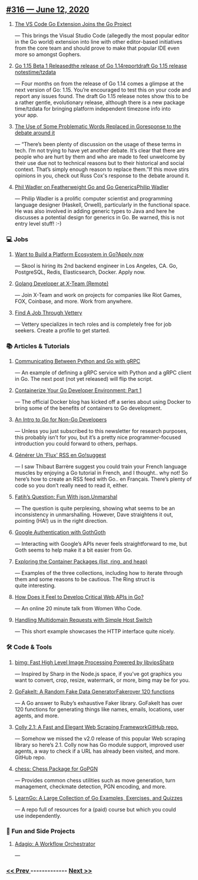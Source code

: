 ## [#316 — June 12, 2020](https://golangweekly.com/issues/316)

1. [The VS Code Go Extension Joins the Go Project](https://golangweekly.com/link/90112/web)

     — This brings the Visual Studio Code (allegedly the most popular editor in the Go world) extension into line with other editor-based initiatives from the core team and should prove to make that popular IDE even more so amongst Gophers.
1. [Go 1.15 Beta 1 Releasedthe release of Go 1.14reportdraft Go 1.15 release notestime/tzdata](https://golangweekly.com/link/90113/web)

     — Four months on from the release of Go 1.14 comes a glimpse at the next version of Go: 1.15. You’re encouraged to test this on your code and report any issues found. The draft Go 1.15 release notes show this to be a rather gentle, evolutionary release, although there is a new package time/tzdata for bringing platform independent timezone info into your app.
1. [The Use of Some Problematic Words Replaced in Goresponse to the debate around it](https://golangweekly.com/link/90119/web)

     — “There’s been plenty of discussion on the usage of these terms in tech. I’m not trying to have yet another debate. It’s clear that there are people who are hurt by them and who are made to feel unwelcome by their use due not to technical reasons but to their historical and social context. That’s simply enough reason to replace them.”If this move stirs opinions in you, check out Russ Cox's response to the debate around it.
1. [Phil Wadler on Featherweight Go and Go GenericsPhilip Wadler](https://golangweekly.com/link/90120/web)

     — Philip Wadler is a prolific computer scientist and programming language designer (Haskell, Orwell), particularly in the functional space. He was also involved in adding generic types to Java and here he discusses a potential design for generics in Go. Be warned, this is not entry level stuff! :-)
### 💻 Jobs

1. [Want to Build a Platform Ecosystem in Go?Apply now](https://golangweekly.com/link/90122/web)

     — Skool is hiring its 2nd backend engineer in Los Angeles, CA. Go, PostgreSQL, Redis, Elasticsearch, Docker. Apply now.
1. [Golang Developer at X-Team (Remote)](https://golangweekly.com/link/90124/web)

     — Join X-Team and work on projects for companies like Riot Games, FOX, Coinbase, and more. Work from anywhere.
1. [Find A Job Through Vettery](https://golangweekly.com/link/90125/web)

     — Vettery specializes in tech roles and is completely free for job seekers. Create a profile to get started.
### 📚 Articles & Tutorials

1. [Communicating Between Python and Go with gRPC](https://golangweekly.com/link/90126/web)

     — An example of defining a gRPC service with Python and a gRPC client in Go. The next post (not yet released) will flip the script.
1. [Containerize Your Go Developer Environment: Part 1](https://golangweekly.com/link/90127/web)

     — The official Docker blog has kicked off a series about using Docker to bring some of the benefits of containers to Go development.
1. [An Intro to Go for Non-Go Developers](https://golangweekly.com/link/90128/web)

     — Unless you just subscribed to this newsletter for research purposes, this probably isn’t for you, but it’s a pretty nice programmer-focused introduction you could forward to others, perhaps.
1. [Générer Un 'Flux' RSS en Go!suggest](https://golangweekly.com/link/90130/web)

     — I saw Thibaut Barrère suggest you could train your French language muscles by enjoying a Go tutorial in French, and I thought.. why not! So here’s how to create an RSS feed with Go.. en Français. There’s plenty of code so you don’t really need to read it, either.
1. [Fatih’s Question: Fun With json.Unmarshal](https://golangweekly.com/link/90132/web)

     — The question is quite perplexing, showing what seems to be an inconsistency in unmarshalling. However, Dave straightens it out, pointing (HA!) us in the right direction.
1. [Google Authentication with GothGoth](https://golangweekly.com/link/90133/web)

     — Interacting with Google’s APIs never feels straightforward to me, but Goth seems to help make it a bit easier from Go.
1. [Exploring the Container Packages (list, ring, and heap)](https://golangweekly.com/link/90135/web)

     — Examples of the three collections, including how to iterate through them and some reasons to be cautious. The Ring struct is quite interesting.
1. [How Does it Feel to Develop Critical Web APIs in Go?](https://golangweekly.com/link/90136/web)

     — An online 20 minute talk from Women Who Code.
1. [Handling Multidomain Requests with Simple Host Switch](https://golangweekly.com/link/90137/web)

     — This short example showcases the HTTP interface quite nicely.
### 🛠 Code & Tools

1. [bimg: Fast High Level Image Processing Powered by libvipsSharp](https://golangweekly.com/link/90138/web)

     — Inspired by Sharp in the Node.js space, if you’ve got graphics you want to convert, crop, resize, watermark, or more, bimg may be for you.
1. [GoFakeIt: A Random Fake Data GeneratorFakerover 120 functions](https://golangweekly.com/link/90140/web)

     — A Go answer to Ruby’s exhaustive Faker library. GoFakeIt has over 120 functions for generating things like names, emails, locations, user agents, and more.
1. [Colly 2.1: A Fast and Elegant Web Scraping FrameworkGitHub repo.](https://golangweekly.com/link/90143/web)

     — Somehow we missed the v2.0 release of this popular Web scraping library so here’s 2.1. Colly now has Go module support, improved user agents, a way to check if a URL has already been visited, and more. GitHub repo.
1. [chess: Chess Package for GoPGN](https://golangweekly.com/link/90146/web)

     — Provides common chess utilities such as move generation, turn management, checkmate detection, PGN encoding, and more.
1. [LearnGo: A Large Collection of Go Examples, Exercises, and Quizzes](https://golangweekly.com/link/90148/web)

     — A repo full of resources for a (paid) course but which you could use independently.
### 🎲 Fun and Side Projects

1. [Adagio: A Workflow Orchestrator](https://golangweekly.com/link/90149/web)

     —

### [ << Prev ](golangweekly-315.md) ------------- [ Next >> ](golangweekly-317.md)